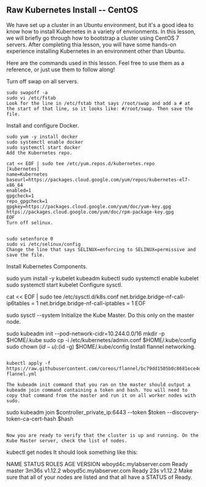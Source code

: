 ## Raw Kubernetes Install -- CentOS 

We have set up a cluster in an Ubuntu environment, but it's a good idea to know how to install Kubernetes in a variety of envrionments. In this lesson, we will briefly go through how to bootstrap a cluster using CentOS 7 servers. After completing thia lesson, you will have some hands-on experience installing Kubernetes in an environment other than Ubuntu.

Here are the commands used in this lesson. Feel free to use them as a reference, or just use them to follow along!

Turn off swap on all servers.

```
sudo swapoff -a
sudo vi /etc/fstab
Look for the line in /etc/fstab that says /root/swap and add a # at the start of that line, so it looks like: #/root/swap. Then save the file.
```

Install and configure Docker.

```
sudo yum -y install docker
sudo systemctl enable docker
sudo systemctl start docker
Add the Kubernetes repo.
```


```
cat << EOF | sudo tee /etc/yum.repos.d/kubernetes.repo
[kubernetes]
name=Kubernetes
baseurl=https://packages.cloud.google.com/yum/repos/kubernetes-el7-x86_64
enabled=1
gpgcheck=1
repo_gpgcheck=1
gpgkey=https://packages.cloud.google.com/yum/doc/yum-key.gpg https://packages.cloud.google.com/yum/doc/rpm-package-key.gpg
EOF
Turn off selinux.


sudo setenforce 0
sudo vi /etc/selinux/config
Change the line that says SELINUX=enforcing to SELINUX=permissive and save the file.

```

Install Kubernetes Components.


sudo yum install -y kubelet kubeadm kubectl
sudo systemctl enable kubelet
sudo systemctl start kubelet
Configure sysctl.

cat << EOF | sudo tee /etc/sysctl.d/k8s.conf
net.bridge.bridge-nf-call-ip6tables = 1
net.bridge.bridge-nf-call-iptables = 1
EOF

sudo sysctl --system
Initialize the Kube Master. Do this only on the master node.

sudo kubeadm init --pod-network-cidr=10.244.0.0/16
mkdir -p $HOME/.kube
sudo cp -i /etc/kubernetes/admin.conf $HOME/.kube/config
sudo chown $(id -u):$(id -g) $HOME/.kube/config
Install flannel networking.
```

kubectl apply -f https://raw.githubusercontent.com/coreos/flannel/bc79dd1505b0c8681ece4de4c0d86c5cd2643275/Documentation/kube-flannel.yml

The kubeadm init command that you ran on the master should output a kubeadm join command containing a token and hash. You will need to copy that command from the master and run it on all worker nodes with sudo.

```
sudo kubeadm join $controller_private_ip:6443 --token $token --discovery-token-ca-cert-hash $hash
```

Now you are ready to verify that the cluster is up and running. On the Kube Master server, check the list of nodes.

```
kubectl get nodes
It should look something like this:

NAME                      STATUS   ROLES    AGE     VERSION
wboyd4c.mylabserver.com   Ready    master   3m36s   v1.12.2
wboyd5c.mylabserver.com   Ready    <none>   23s     v1.12.2
Make sure that all of your nodes are listed and that all have a STATUS of Ready.
```
